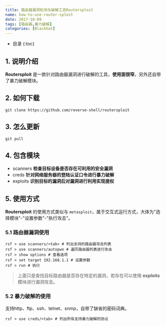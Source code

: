```yaml
---
title: 路由器漏洞检测与破解工具Routersploit
name: how-to-use-router-sploit
date: 2017-10-09
tags: [路由器,暴力破解]
categories: [Blackhat]
---
```


* 目录
{:toc}

## 1. 说明介绍

**Routersploit** 是一款针对路由器漏洞进行破解的工具，**使用面很窄**，另外还自带了暴力破解模块。

## 2. 如何下载

```shell
git clone https://github.com/reverse-shell/routersploit
```

## 3. 怎么更新

```shell
git pull
```

## 4. 包含模块

* scanners **检查目标设备是否存在可利用的安全漏洞**
* creds **针对网络服务器的登陆认证口令进行暴力破解**
* exploits **识别目标的漏洞后对漏洞进行利用实现提权**

## 5. 使用方式

**Routersploit** 的使用方式类似与 `metasploit`，属于交互式运行方式，大体为"选择模块"-"设置参数"-"执行攻击"。

### 5.1 路由器漏洞使用

```shell
rsf > use scanners/<tab> # 列出支持的路由器攻击列表
rsf > use scanners/autopwn # 遍历路由器列表进行攻击
rsf > show options # 查看选项
rsf > set target 192.168.1.1 # 设置参数
rsf > run # 执行
```

> 上面只是查找目标路由器是否存在特定的漏洞，若存在可以使用 **exploits** 模块进行漏洞攻击。

### 5.2 暴力破解的使用

支持http、ftp、ssh、telnet、snmp，自带了缺省的密码词典。

```shell
rsf > use creds/<tab> # 列出所有支持暴力破解的协议
```
